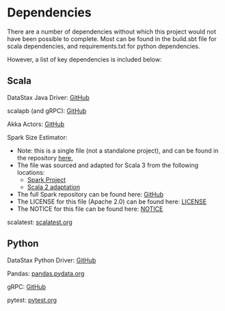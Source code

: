 # Dependencies

There are a number of dependencies without which this project would not have been possible to complete. Most can be found in the build.sbt file for scala dependencies, and requirements.txt for python dependencies.

However, a list of key dependencies is included below:

## Scala

DataStax Java Driver: [GitHub](https://github.com/datastax/java-driver)

scalapb (and gRPC): [GitHub](https://scalapb.github.io/)

Akka Actors: [GitHub](https://github.com/akka/akka)

Spark Size Estimator:
- Note: this is a single file (not a standalone project), and can be found in the repository [here.](server/core/src/main/scala/org/oliverlittle/clusterprocess/dependency/SizeEstimator.scala)
- The file was sourced and adapted for Scala 3 from the following locations:
    - [Spark Project](https://github.com/apache/spark/blob/master/core/src/main/scala/org/apache/spark/util/SizeEstimator.scala)
    - [Scala 2 adaptation](https://github.com/phatak-dev/java-sizeof/blob/master/src/main/scala/com/madhukaraphatak/sizeof/SizeEstimator.scala)
- The full Spark repository can be found here: [GitHub](https://github.com/apache/spark)
- The LICENSE for this file (Apache 2.0) can be found here: [LICENSE](https://github.com/apache/spark/blob/master/LICENSE)
- The NOTICE for this file can be found here: [NOTICE](https://github.com/apache/spark/blob/master/NOTICE)

scalatest: [scalatest.org](https://www.scalatest.org/)

## Python

DataStax Python Driver: [GitHub]()

Pandas: [pandas.pydata.org](https://pandas.pydata.org)

gRPC: [GitHub](https://github.com/grpc/grpc)

pytest: [pytest.org](https://docs.pytest.org/en/7.2.x/)